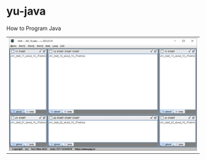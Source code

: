 # yu-java
How to Program Java

<table border="0">
  <tr>
    <td><a href=https://yu-2023.github.io/yu-java target="blank"><img src="screen/JAV_10_tabs.jpg"></a></td>
  </tr>
</table>
